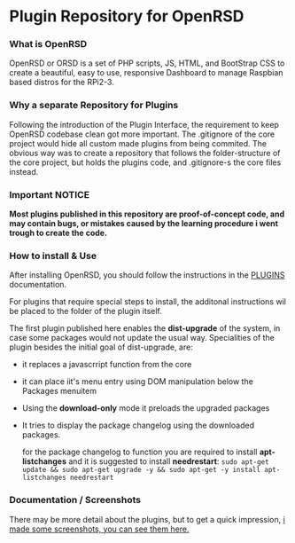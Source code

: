 # Plugin Repository for OpenRSD

### What is OpenRSD

OpenRSD or ORSD is a set of PHP scripts, JS, HTML, and BootStrap CSS to create a beautiful, easy to use, responsive Dashboard to manage Raspbian based distros for the RPi2-3.

### Why a separate Repository for Plugins

Following the introduction of the Plugin Interface, the requirement to keep OpenRSD codebase clean got more important. The .gitignore of the core project would hide all custom made plugins from being commited. The obvious way was to create a repository that follows the folder-structure of the core project, but holds the plugins code, and .gitignore-s the core files instead.

### Important NOTICE

**Most plugins published in this repository are proof-of-concept code, and may contain bugs, or mistakes caused by the learning procedure i went trough to create the code.**

### How to install & Use

After installing OpenRSD, you should follow the instructions in the [PLUGINS](PLUGINS.MD) documentation.

For plugins that require special steps to install, the additonal instructions wil be placed to the folder of the plugin itself.

The first plugin published here enables the **dist-upgrade** of the system, in case some packages would not update the usual way.
Specialities of the plugin besides the initial goal of dist-upgrade, are:

 - it replaces a javascrript function from the core
 - it can place iit's menu entry using DOM manipulation below the Packages menuitem
 - Using the **download-only** mode it preloads the upgraded packages
 - It tries to display the package changelog using the downloaded packages.

     for the package changelog to function you are required to install  **apt-listchanges** and it is suggested to install **needrestart**:
     `sudo apt-get update && sudo apt-get upgrade -y && sudo apt-get -y install apt-listchanges needrestart`

### Documentation / Screenshots

There may be more detail about the plugins, but to get a quick impression, [i made some screenshots, you can see them here.](docs/screenshots.md)